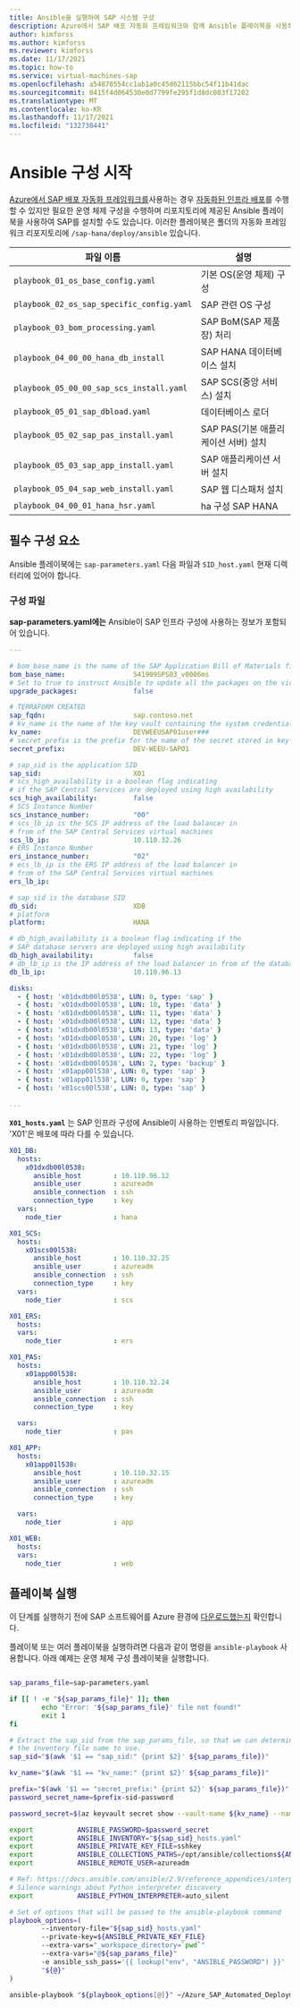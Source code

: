 ```yaml
---
title: Ansible을 실행하여 SAP 시스템 구성
description: Azure에서 SAP 배포 자동화 프레임워크와 함께 Ansible 플레이북을 사용하여 환경을 구성하고 SAP를 설치합니다.
author: kimforss
ms.author: kimforss
ms.reviewer: kimforss
ms.date: 11/17/2021
ms.topic: how-to
ms.service: virtual-machines-sap
ms.openlocfilehash: a54870554cc1ab1a0c45d62115bbc54f11b41dac
ms.sourcegitcommit: 0415f4d064530e0d7799fe295f1d8dc003f17202
ms.translationtype: MT
ms.contentlocale: ko-KR
ms.lasthandoff: 11/17/2021
ms.locfileid: "132730441"
---
```

# <a name="get-started-ansible-configuration"></a>Ansible 구성 시작

[Azure에서 SAP 배포 자동화 프레임워크를](automation-deployment-framework.md)사용하는 경우 [자동화된 인프라 배포](automation-get-started.md)를 수행할 수 있지만 필요한 운영 체제 구성을 수행하며 리포지토리에 제공된 Ansible 플레이북을 사용하여 SAP를 설치할 수도 있습니다. 이러한 플레이북은 폴더의 자동화 프레임워크 리포지토리에 `/sap-hana/deploy/ansible` 있습니다.

| 파일 이름                                   | 설명                                       |
| ------------------------------------------ | ------------------------------------------------- |
| `playbook_01_os_base_config.yaml`          | 기본 OS(운영 체제) 구성          |
| `playbook_02_os_sap_specific_config.yaml`  | SAP 관련 OS 구성                     |
| `playbook_03_bom_processing.yaml`          | SAP BoM(SAP 제품장) 처리        |
| `playbook_04_00_00_hana_db_install`        | SAP HANA 데이터베이스 설치                    |
| `playbook_05_00_00_sap_scs_install.yaml`   | SAP SCS(중앙 서비스) 설치           |
| `playbook_05_01_sap_dbload.yaml`           | 데이터베이스 로더                                   |
| `playbook_05_02_sap_pas_install.yaml`      | SAP PAS(기본 애플리케이션 서버) 설치 |
| `playbook_05_03_sap_app_install.yaml`      | SAP 애플리케이션 서버 설치               |
| `playbook_05_04_sap_web_install.yaml`      | SAP 웹 디스패처 설치                   |
| `playbook_04_00_01_hana_hsr.yaml`          | ha 구성 SAP HANA                         |

## <a name="prerequisites"></a>필수 구성 요소

Ansible 플레이북에는 `sap-parameters.yaml` 다음 파일과 `SID_host.yaml` 현재 디렉터리에 있어야 합니다.

### <a name="configuration-files"></a>구성 파일

**sap-parameters.yaml에는** Ansible이 SAP 인프라 구성에 사용하는 정보가 포함되어 있습니다.

```yaml
---

# bom_base_name is the name of the SAP Application Bill of Materials file
bom_base_name:                 S41909SPS03_v0006ms
# Set to true to instruct Ansible to update all the packages on the virtual machines
upgrade_packages:              false 

# TERRAFORM CREATED
sap_fqdn:                      sap.contoso.net                      
# kv_name is the name of the key vault containing the system credentials
kv_name:                       DEVWEEUSAP01user###
# secret_prefix is the prefix for the name of the secret stored in key vault
secret_prefix:                 DEV-WEEU-SAP01

# sap_sid is the application SID
sap_sid:                       X01
# scs_high_availability is a boolean flag indicating 
# if the SAP Central Services are deployed using high availability 
scs_high_availability:         false
# SCS Instance Number
scs_instance_number:           "00"
# scs_lb_ip is the SCS IP address of the load balancer in 
# from of the SAP Central Services virtual machines
scs_lb_ip:                     10.110.32.26
# ERS Instance Number
ers_instance_number:           "02"
# ecs_lb_ip is the ERS IP address of the load balancer in
# from of the SAP Central Services virtual machines
ers_lb_ip:                     

# sap_sid is the database SID
db_sid:                        XDB
# platform
platform:                      HANA

# db_high_availability is a boolean flag indicating if the 
# SAP database servers are deployed using high availability
db_high_availability:          false
# db_lb_ip is the IP address of the load balancer in from of the database virtual machines
db_lb_ip:                      10.110.96.13

disks:
  - { host: 'x01dxdb00l0538', LUN: 0, type: 'sap' }
  - { host: 'x01dxdb00l0538', LUN: 10, type: 'data' }
  - { host: 'x01dxdb00l0538', LUN: 11, type: 'data' }
  - { host: 'x01dxdb00l0538', LUN: 12, type: 'data' }
  - { host: 'x01dxdb00l0538', LUN: 13, type: 'data' }
  - { host: 'x01dxdb00l0538', LUN: 20, type: 'log' }
  - { host: 'x01dxdb00l0538', LUN: 21, type: 'log' }
  - { host: 'x01dxdb00l0538', LUN: 22, type: 'log' }
  - { host: 'x01dxdb00l0538', LUN: 2, type: 'backup' }
  - { host: 'x01app00l538', LUN: 0, type: 'sap' }
  - { host: 'x01app01l538', LUN: 0, type: 'sap' }
  - { host: 'x01scs00l538', LUN: 0, type: 'sap' }

...
```

**`X01_hosts.yaml`** 는 SAP 인프라 구성에 Ansible이 사용하는 인벤토리 파일입니다. 'X01'은 배포에 따라 다를 수 있습니다.

```yaml
X01_DB:
  hosts:
    x01dxdb00l0538:
      ansible_host        : 10.110.96.12
      ansible_user        : azureadm
      ansible_connection  : ssh 
      connection_type     : key
  vars:
    node_tier             : hana

X01_SCS:
  hosts:
    x01scs00l538:
      ansible_host        : 10.110.32.25
      ansible_user        : azureadm
      ansible_connection  : ssh 
      connection_type     : key
  vars:
    node_tier             : scs

X01_ERS:
  hosts:
  vars:
    node_tier             : ers

X01_PAS:
  hosts:
    x01app00l538:
      ansible_host        : 10.110.32.24
      ansible_user        : azureadm
      ansible_connection  : ssh 
      connection_type     : key 

  vars:
    node_tier             : pas

X01_APP:
  hosts:
    x01app01l538:
      ansible_host        : 10.110.32.15
      ansible_user        : azureadm
      ansible_connection  : ssh 
      connection_type     : key 

  vars:
    node_tier             : app

X01_WEB:
  hosts:
  vars:
    node_tier             : web

```

## <a name="run-a-playbook"></a>플레이북 실행

이 단계를 실행하기 전에 SAP 소프트웨어를 Azure 환경에 [다운로드했는지](automation-software.md) 확인합니다.

플레이북 또는 여러 플레이북을 실행하려면 다음과 같이 명령을 `ansible-playbook` 사용합니다. 아래 예제는 운영 체제 구성 플레이북을 실행합니다.


```bash

sap_params_file=sap-parameters.yaml

if [[ ! -e "${sap_params_file}" ]]; then
        echo "Error: '${sap_params_file}' file not found!"
        exit 1
fi

# Extract the sap_sid from the sap_params_file, so that we can determine
# the inventory file name to use.
sap_sid="$(awk '$1 == "sap_sid:" {print $2}' ${sap_params_file})"

kv_name="$(awk '$1 == "kv_name:" {print $2}' ${sap_params_file})"

prefix="$(awk '$1 == "secret_prefix:" {print $2}' ${sap_params_file})"
password_secret_name=$prefix-sid-password

password_secret=$(az keyvault secret show --vault-name ${kv_name} --name ${password_secret_name} | jq -r .value)

export           ANSIBLE_PASSWORD=$password_secret
export           ANSIBLE_INVENTORY="${sap_sid}_hosts.yaml"
export           ANSIBLE_PRIVATE_KEY_FILE=sshkey
export           ANSIBLE_COLLECTIONS_PATHS=/opt/ansible/collections${ANSIBLE_COLLECTIONS_PATHS:+${ANSIBLE_COLLECTIONS_PATHS}}
export           ANSIBLE_REMOTE_USER=azureadm

# Ref: https://docs.ansible.com/ansible/2.9/reference_appendices/interpreter_discovery.html
# Silence warnings about Python interpreter discovery
export           ANSIBLE_PYTHON_INTERPRETER=auto_silent

# Set of options that will be passed to the ansible-playbook command
playbook_options=(
        --inventory-file="${sap_sid}_hosts.yaml"
        --private-key=${ANSIBLE_PRIVATE_KEY_FILE}
        --extra-vars="_workspace_directory=`pwd`"
        --extra-vars="@${sap_params_file}"
        -e ansible_ssh_pass='{{ lookup("env", "ANSIBLE_PASSWORD") }}'
        "${@}"
)

ansible-playbook "${playbook_options[@]}" ~/Azure_SAP_Automated_Deployment/sap-hana/deploy/ansible/playbook_01_os_base_config.yaml

```


